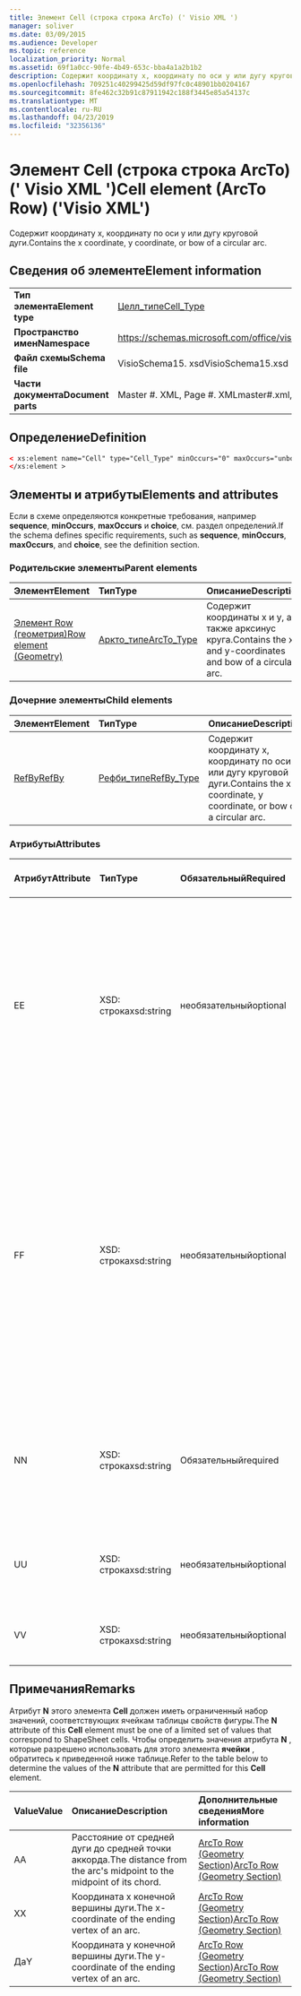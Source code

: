 ```yaml
---
title: Элемент Cell (строка строка ArcTo) (' Visio XML ')
manager: soliver
ms.date: 03/09/2015
ms.audience: Developer
ms.topic: reference
localization_priority: Normal
ms.assetid: 69f1a0cc-90fe-4b49-653c-bba4a1a2b1b2
description: Содержит координату x, координату по оси y или дугу круговой дуги.
ms.openlocfilehash: 709251c40299425d59df97fc0c48901bb0204167
ms.sourcegitcommit: 8fe462c32b91c87911942c188f3445e85a54137c
ms.translationtype: MT
ms.contentlocale: ru-RU
ms.lasthandoff: 04/23/2019
ms.locfileid: "32356136"
---
```

# <a name="cell-element-arcto-row-visio-xml"></a><span data-ttu-id="043b2-103">Элемент Cell (строка строка ArcTo) (' Visio XML ')</span><span class="sxs-lookup"><span data-stu-id="043b2-103">Cell element (ArcTo Row) ('Visio XML')</span></span>

<span data-ttu-id="043b2-104">Содержит координату x, координату по оси y или дугу круговой дуги.</span><span class="sxs-lookup"><span data-stu-id="043b2-104">Contains the x coordinate, y coordinate, or bow of a circular arc.</span></span>
  
## <a name="element-information"></a><span data-ttu-id="043b2-105">Сведения об элементе</span><span class="sxs-lookup"><span data-stu-id="043b2-105">Element information</span></span>

|||
|:-----|:-----|
|<span data-ttu-id="043b2-106">**Тип элемента**</span><span class="sxs-lookup"><span data-stu-id="043b2-106">**Element type**</span></span> <br/> |[<span data-ttu-id="043b2-107">Целл_типе</span><span class="sxs-lookup"><span data-stu-id="043b2-107">Cell_Type</span></span>](cell_type-complextypevisio-xml.md) <br/> |
|<span data-ttu-id="043b2-108">**Пространство имен**</span><span class="sxs-lookup"><span data-stu-id="043b2-108">**Namespace**</span></span> <br/> |https://schemas.microsoft.com/office/visio/2012/main  <br/> |
|<span data-ttu-id="043b2-109">**Файл схемы**</span><span class="sxs-lookup"><span data-stu-id="043b2-109">**Schema file**</span></span> <br/> |<span data-ttu-id="043b2-110">VisioSchema15. xsd</span><span class="sxs-lookup"><span data-stu-id="043b2-110">VisioSchema15.xsd</span></span>  <br/> |
|<span data-ttu-id="043b2-111">**Части документа**</span><span class="sxs-lookup"><span data-stu-id="043b2-111">**Document parts**</span></span> <br/> |<span data-ttu-id="043b2-112">Master #. XML, Page #. XML</span><span class="sxs-lookup"><span data-stu-id="043b2-112">master#.xml, page#.xml</span></span>  <br/> |
   
## <a name="definition"></a><span data-ttu-id="043b2-113">Определение</span><span class="sxs-lookup"><span data-stu-id="043b2-113">Definition</span></span>

```XML
< xs:element name="Cell" type="Cell_Type" minOccurs="0" maxOccurs="unbounded" >
</xs:element >
```

## <a name="elements-and-attributes"></a><span data-ttu-id="043b2-114">Элементы и атрибуты</span><span class="sxs-lookup"><span data-stu-id="043b2-114">Elements and attributes</span></span>

<span data-ttu-id="043b2-115">Если в схеме определяются конкретные требования, например **sequence**, **minOccurs**, **maxOccurs** и **choice**, см. раздел определений.</span><span class="sxs-lookup"><span data-stu-id="043b2-115">If the schema defines specific requirements, such as **sequence**, **minOccurs**, **maxOccurs**, and **choice**, see the definition section.</span></span> 
  
### <a name="parent-elements"></a><span data-ttu-id="043b2-116">Родительские элементы</span><span class="sxs-lookup"><span data-stu-id="043b2-116">Parent elements</span></span>

|<span data-ttu-id="043b2-117">**Элемент**</span><span class="sxs-lookup"><span data-stu-id="043b2-117">**Element**</span></span>|<span data-ttu-id="043b2-118">**Тип**</span><span class="sxs-lookup"><span data-stu-id="043b2-118">**Type**</span></span>|<span data-ttu-id="043b2-119">**Описание**</span><span class="sxs-lookup"><span data-stu-id="043b2-119">**Description**</span></span>|
|:-----|:-----|:-----|
|[<span data-ttu-id="043b2-120">Элемент Row (геометрия)</span><span class="sxs-lookup"><span data-stu-id="043b2-120">Row element (Geometry)</span></span>](row-element-geometry-sectionvisio-xml.md) <br/> |[<span data-ttu-id="043b2-121">Аркто_типе</span><span class="sxs-lookup"><span data-stu-id="043b2-121">ArcTo_Type</span></span>](arcto_type-complextypevisio-xml.md) <br/> |<span data-ttu-id="043b2-122">Содержит координаты x и y, а также арксинус круга.</span><span class="sxs-lookup"><span data-stu-id="043b2-122">Contains the x- and y-coordinates and bow of a circular arc.</span></span>  <br/> |
   
### <a name="child-elements"></a><span data-ttu-id="043b2-123">Дочерние элементы</span><span class="sxs-lookup"><span data-stu-id="043b2-123">Child elements</span></span>

|<span data-ttu-id="043b2-124">**Элемент**</span><span class="sxs-lookup"><span data-stu-id="043b2-124">**Element**</span></span>|<span data-ttu-id="043b2-125">**Тип**</span><span class="sxs-lookup"><span data-stu-id="043b2-125">**Type**</span></span>|<span data-ttu-id="043b2-126">**Описание**</span><span class="sxs-lookup"><span data-stu-id="043b2-126">**Description**</span></span>|
|:-----|:-----|:-----|
|[<span data-ttu-id="043b2-127">RefBy</span><span class="sxs-lookup"><span data-stu-id="043b2-127">RefBy</span></span>](refby-element-cell_type-complextypevisio-xml.md) <br/> |[<span data-ttu-id="043b2-128">Рефби_типе</span><span class="sxs-lookup"><span data-stu-id="043b2-128">RefBy_Type</span></span>](refby_type-complextypevisio-xml.md) <br/> |<span data-ttu-id="043b2-129">Содержит координату x, координату по оси y или дугу круговой дуги.</span><span class="sxs-lookup"><span data-stu-id="043b2-129">Contains the x coordinate, y coordinate, or bow of a circular arc.</span></span>  <br/> |
   
### <a name="attributes"></a><span data-ttu-id="043b2-130">Атрибуты</span><span class="sxs-lookup"><span data-stu-id="043b2-130">Attributes</span></span>

|<span data-ttu-id="043b2-131">**Атрибут**</span><span class="sxs-lookup"><span data-stu-id="043b2-131">**Attribute**</span></span>|<span data-ttu-id="043b2-132">**Тип**</span><span class="sxs-lookup"><span data-stu-id="043b2-132">**Type**</span></span>|<span data-ttu-id="043b2-133">**Обязательный**</span><span class="sxs-lookup"><span data-stu-id="043b2-133">**Required**</span></span>|<span data-ttu-id="043b2-134">**Описание**</span><span class="sxs-lookup"><span data-stu-id="043b2-134">**Description**</span></span>|<span data-ttu-id="043b2-135">**Возможные значения**</span><span class="sxs-lookup"><span data-stu-id="043b2-135">**Possible values**</span></span>|
|:-----|:-----|:-----|:-----|:-----|
|<span data-ttu-id="043b2-136">E</span><span class="sxs-lookup"><span data-stu-id="043b2-136">E</span></span>  <br/> |<span data-ttu-id="043b2-137">XSD: строка</span><span class="sxs-lookup"><span data-stu-id="043b2-137">xsd:string</span></span>  <br/> |<span data-ttu-id="043b2-138">необязательный</span><span class="sxs-lookup"><span data-stu-id="043b2-138">optional</span></span>  <br/> |<span data-ttu-id="043b2-139">Указывает, что формула возвращает ошибку.</span><span class="sxs-lookup"><span data-stu-id="043b2-139">Indicates that the formula evaluates to an error.</span></span> <span data-ttu-id="043b2-140">Значение **E** — это текущее значение (строка сообщения об ошибке); значение атрибута **V** — это Последнее допустимое значение.</span><span class="sxs-lookup"><span data-stu-id="043b2-140">The value of **E** is the current value (an error message string); the value of the **V** attribute is the last valid value.</span></span>  <br/> |<span data-ttu-id="043b2-141">Строка сообщения об ошибке.</span><span class="sxs-lookup"><span data-stu-id="043b2-141">An error message string.</span></span>  <br/> |
|<span data-ttu-id="043b2-142">F</span><span class="sxs-lookup"><span data-stu-id="043b2-142">F</span></span>  <br/> |<span data-ttu-id="043b2-143">XSD: строка</span><span class="sxs-lookup"><span data-stu-id="043b2-143">xsd:string</span></span>  <br/> |<span data-ttu-id="043b2-144">необязательный</span><span class="sxs-lookup"><span data-stu-id="043b2-144">optional</span></span>  <br/> | <span data-ttu-id="043b2-145">Представляет формулу элемента.</span><span class="sxs-lookup"><span data-stu-id="043b2-145">Represents the element's formula.</span></span> <span data-ttu-id="043b2-146">Этот атрибут может содержать одну из следующих строк:</span><span class="sxs-lookup"><span data-stu-id="043b2-146">This attribute can contain one of the following strings:</span></span>  <br/>  <span data-ttu-id="043b2-147">' (формула) ', если формула существует локально</span><span class="sxs-lookup"><span data-stu-id="043b2-147">'(some formula)' if the formula exists locally</span></span>  <br/>  <span data-ttu-id="043b2-148">`No Formula`Если формула локально удалена или заблокирована</span><span class="sxs-lookup"><span data-stu-id="043b2-148">`No Formula` if the formula is locally deleted or blocked</span></span>  <br/>  <span data-ttu-id="043b2-149">`Inh`, если формула наследуется.</span><span class="sxs-lookup"><span data-stu-id="043b2-149">`Inh` if the formula is inherited.</span></span>  <br/> |<span data-ttu-id="043b2-150">Формула.</span><span class="sxs-lookup"><span data-stu-id="043b2-150">A formula.</span></span>  <br/> |
|<span data-ttu-id="043b2-151">N</span><span class="sxs-lookup"><span data-stu-id="043b2-151">N</span></span>  <br/> |<span data-ttu-id="043b2-152">XSD: строка</span><span class="sxs-lookup"><span data-stu-id="043b2-152">xsd:string</span></span>  <br/> |<span data-ttu-id="043b2-153">Обязательный</span><span class="sxs-lookup"><span data-stu-id="043b2-153">required</span></span>  <br/> |<span data-ttu-id="043b2-154">Представляет имя ячейки таблицы свойств фигуры.</span><span class="sxs-lookup"><span data-stu-id="043b2-154">Represents the name of the ShapeSheet cell.</span></span>  <br/> |<span data-ttu-id="043b2-155">Имя ячейки таблицы свойств фигуры.</span><span class="sxs-lookup"><span data-stu-id="043b2-155">The name of the ShapeSheet cell.</span></span>  <br/> <span data-ttu-id="043b2-156">Ознакомьтесь с разделом "Примечания" ниже.</span><span class="sxs-lookup"><span data-stu-id="043b2-156">See the Remarks section below.</span></span>  <br/> |
|<span data-ttu-id="043b2-157">U</span><span class="sxs-lookup"><span data-stu-id="043b2-157">U</span></span>  <br/> |<span data-ttu-id="043b2-158">XSD: строка</span><span class="sxs-lookup"><span data-stu-id="043b2-158">xsd:string</span></span>  <br/> |<span data-ttu-id="043b2-159">необязательный</span><span class="sxs-lookup"><span data-stu-id="043b2-159">optional</span></span>  <br/> |<span data-ttu-id="043b2-160">Представляет единицу измерения. значение по умолчанию — DL.</span><span class="sxs-lookup"><span data-stu-id="043b2-160">Represents a unit of measure The default is DL.</span></span>  <br/> |<span data-ttu-id="043b2-161">Единицы ячейки.</span><span class="sxs-lookup"><span data-stu-id="043b2-161">The units of the cell.</span></span>  <br/> |
|<span data-ttu-id="043b2-162">V</span><span class="sxs-lookup"><span data-stu-id="043b2-162">V</span></span>  <br/> |<span data-ttu-id="043b2-163">XSD: строка</span><span class="sxs-lookup"><span data-stu-id="043b2-163">xsd:string</span></span>  <br/> |<span data-ttu-id="043b2-164">необязательный</span><span class="sxs-lookup"><span data-stu-id="043b2-164">optional</span></span>  <br/> |<span data-ttu-id="043b2-165">Представляет значение ячейки.</span><span class="sxs-lookup"><span data-stu-id="043b2-165">Represents the value of the cell.</span></span>  <br/> |<span data-ttu-id="043b2-166">Значение ячейки таблицы свойств фигуры.</span><span class="sxs-lookup"><span data-stu-id="043b2-166">The value of the ShapeSheet cell.</span></span>  <br/> |
   
## <a name="remarks"></a><span data-ttu-id="043b2-167">Примечания</span><span class="sxs-lookup"><span data-stu-id="043b2-167">Remarks</span></span>

<span data-ttu-id="043b2-168">Атрибут **N** этого элемента **Cell** должен иметь ограниченный набор значений, соответствующих ячейкам таблицы свойств фигуры.</span><span class="sxs-lookup"><span data-stu-id="043b2-168">The **N** attribute of this **Cell** element must be one of a limited set of values that correspond to ShapeSheet cells.</span></span> <span data-ttu-id="043b2-169">Чтобы определить значения атрибута **N** , которые разрешено использовать для этого элемента **ячейки** , обратитесь к приведенной ниже таблице.</span><span class="sxs-lookup"><span data-stu-id="043b2-169">Refer to the table below to determine the values of the **N** attribute that are permitted for this **Cell** element.</span></span> 
  
|<span data-ttu-id="043b2-170">**Value**</span><span class="sxs-lookup"><span data-stu-id="043b2-170">**Value**</span></span>|<span data-ttu-id="043b2-171">**Описание**</span><span class="sxs-lookup"><span data-stu-id="043b2-171">**Description**</span></span>|<span data-ttu-id="043b2-172">**Дополнительные сведения**</span><span class="sxs-lookup"><span data-stu-id="043b2-172">**More information**</span></span>|
|:-----|:-----|:-----|
|<span data-ttu-id="043b2-173">А</span><span class="sxs-lookup"><span data-stu-id="043b2-173">A</span></span>  <br/> |<span data-ttu-id="043b2-174">Расстояние от средней дуги до средней точки аккорда.</span><span class="sxs-lookup"><span data-stu-id="043b2-174">The distance from the arc's midpoint to the midpoint of its chord.</span></span>  <br/> |[<span data-ttu-id="043b2-175">ArcTo Row (Geometry Section)</span><span class="sxs-lookup"><span data-stu-id="043b2-175">ArcTo Row (Geometry Section)</span></span>](arcto-row-geometry-section.md) <br/> |
|<span data-ttu-id="043b2-176">X</span><span class="sxs-lookup"><span data-stu-id="043b2-176">X</span></span>  <br/> |<span data-ttu-id="043b2-177">Координата x конечной вершины дуги.</span><span class="sxs-lookup"><span data-stu-id="043b2-177">The x-coordinate of the ending vertex of an arc.</span></span>  <br/> |[<span data-ttu-id="043b2-178">ArcTo Row (Geometry Section)</span><span class="sxs-lookup"><span data-stu-id="043b2-178">ArcTo Row (Geometry Section)</span></span>](arcto-row-geometry-section.md) <br/> |
|<span data-ttu-id="043b2-179">Да</span><span class="sxs-lookup"><span data-stu-id="043b2-179">Y</span></span>  <br/> |<span data-ttu-id="043b2-180">Координата y конечной вершины дуги.</span><span class="sxs-lookup"><span data-stu-id="043b2-180">The y-coordinate of the ending vertex of an arc.</span></span>  <br/> |[<span data-ttu-id="043b2-181">ArcTo Row (Geometry Section)</span><span class="sxs-lookup"><span data-stu-id="043b2-181">ArcTo Row (Geometry Section)</span></span>](arcto-row-geometry-section.md) <br/> |
   

